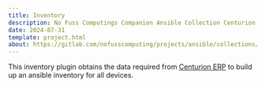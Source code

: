 ```yaml
---
title: Inventory
description: No Fuss Computings Companion Ansible Collection Centurion Inventory Plugin.
date: 2024-07-31
template: project.html
about: https://gitlab.com/nofusscomputing/projects/ansible/collections/kubernetes
---
```


This inventory plugin obtains the data required from [Centurion ERP](../../../../centurion_erp/index.md) to build up an ansible inventory for all devices.
